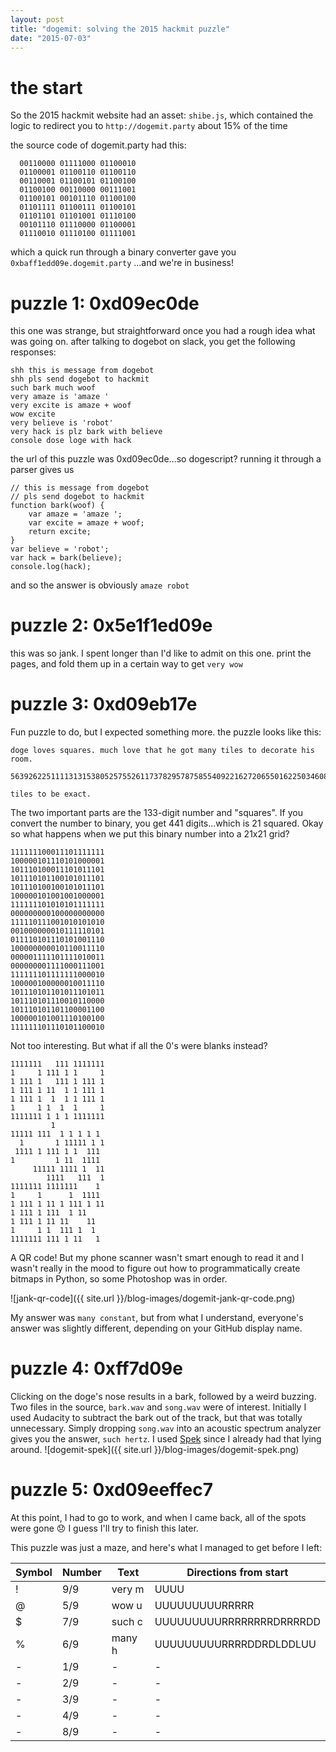 ```yaml
---
layout: post
title: "dogemit: solving the 2015 hackmit puzzle"
date: "2015-07-03"
---
```

# the start
So the 2015 hackmit website had an asset: `shibe.js`, which contained the logic to redirect you to `http://dogemit.party` about 15% of the time

the source code of dogemit.party had this:

      00110000 01111000 01100010
      01100001 01100110 01100110
      00110001 01100101 01100100
      01100100 00110000 00111001
      01100101 00101110 01100100
      01101111 01100111 01100101
      01101101 01101001 01110100
      00101110 01110000 01100001
      01110010 01110100 01111001

which a quick run through a binary converter gave you `0xbaff1edd09e.dogemit.party` ...and we're in business!

# puzzle 1: 0xd09ec0de
this one was strange, but straightforward once you had a rough idea what was going on. after talking to dogebot on slack, you get the following responses:

    shh this is message from dogebot
    shh pls send dogebot to hackmit
    such bark much woof
    very amaze is 'amaze '
    very excite is amaze + woof
    wow excite
    very believe is 'robot'
    very hack is plz bark with believe
    console dose loge with hack

the url of this puzzle was 0xd09ec0de...so dogescript? running it through a parser gives us

    // this is message from dogebot
    // pls send dogebot to hackmit
    function bark(woof) {
        var amaze = 'amaze ';
        var excite = amaze + woof;
        return excite;
    }
    var believe = 'robot';
    var hack = bark(believe);
    console.log(hack);

and so the answer is obviously `amaze robot`

# puzzle 2: 0x5e1f1ed09e
this was so jank. I spent longer than I'd like to admit on this one. print the pages, and fold them up in a certain way to get `very wow`

# puzzle 3: 0xd09eb17e
Fun puzzle to do, but I expected something more. the puzzle looks like this:

    doge loves squares. much love that he got many tiles to decorate his room.

    5639262251111313153805257552611737829578758554092216272065501622503460834990627917373041944744186551861032381166094569128658026356066

    tiles to be exact.

The two important parts are the 133-digit number and "squares". If you convert the number to binary, you get 441 digits...which is 21 squared. Okay so what happens when we put this binary number into a 21x21 grid?

    111111100011101111111
    100000101110101000001
    101110100011101011101
    101110101100101011101
    101110100100101011101
    100000101001001000001
    111111101010101111111
    000000000100000000000
    111110111001010101010
    001000000010111110101
    011110101110101001110
    100000000010110011110
    000001111101111010011
    000000001111000111001
    111111101111111000010
    100000100000010011110
    101110101101011101011
    101110101110010110000
    101110101101100001100
    100000101001110100100
    111111101110101100010

Not too interesting. But what if all the 0's were blanks instead?

    1111111   111 1111111
    1     1 111 1 1     1
    1 111 1   111 1 111 1
    1 111 1 11  1 1 111 1
    1 111 1  1  1 1 111 1
    1     1 1  1  1     1
    1111111 1 1 1 1111111
             1
    11111 111  1 1 1 1 1
      1       1 11111 1 1
     1111 1 111 1 1  111
    1         1 11  1111
         11111 1111 1  11
            1111   111  1
    1111111 1111111    1
    1     1      1  1111
    1 111 1 11 1 111 1 11
    1 111 1 111  1 11
    1 111 1 11 11    11  
    1     1 1  111 1  1  
    1111111 111 1 11   1

A QR code! But my phone scanner wasn't smart enough to read it and I wasn't really in the mood to figure out how to programmatically create bitmaps in Python, so some Photoshop was in order.

![jank-qr-code]({{ site.url }}/blog-images/dogemit-jank-qr-code.png)

My answer was `many constant`, but from what I understand, everyone's answer was slightly different, depending on your GitHub display name.

# puzzle 4: 0xff7d09e
Clicking on the doge's nose results in a bark, followed by a weird buzzing. Two files in the source, `bark.wav` and `song.wav` were of interest. Initially I used Audacity to subtract the bark out of the track, but that was totally unnecessary. Simply dropping `song.wav` into an acoustic spectrum analyzer gives you the answer, `such hertz`. I used [Spek](http://spek.cc/) since I already had that lying around.
![dogemit-spek]({{ site.url }}/blog-images/dogemit-spek.png)

# puzzle 5: 0xd09eeffec7
At this point, I had to go to work, and when I came back, all of the spots were gone :disappointed:
I guess I'll try to finish this later.

This puzzle was just a maze, and here's what I managed to get before I left:

| Symbol  | Number | Text | Directions from start |
| ------- | ------ | ------- | ---------- |
| ! | 9/9 | very m | UUUU |
| @ | 5/9 | wow u | UUUUUUUUURRRRR |
| $ | 7/9 | such c | UUUUUUUUURRRRRRRRDRRRRDD |
| % | 6/9 | many h | UUUUUUUUURRRRDDRDLDDLUU |
| - | 1/9 | - | - |
| - | 2/9 | - | - |
| - | 3/9 | - | - |
| - | 4/9 | - | - |
| - | 8/9 | - | - |
